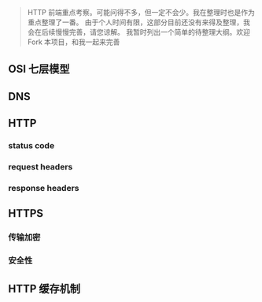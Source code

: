 > HTTP 前端重点考察。可能问得不多，但一定不会少。我在整理时也是作为重点整理了一番。
> 由于个人时间有限，这部分目前还没有来得及整理，我会在后续慢慢完善，请您谅解。
> 我暂时列出一个简单的待整理大纲。欢迎 Fork 本项目，和我一起来完善

## OSI 七层模型

## DNS

## HTTP

### status code

### request headers

### response headers

## HTTPS

### 传输加密

### 安全性

## HTTP 缓存机制
